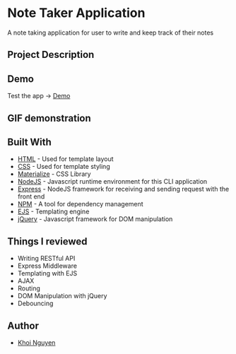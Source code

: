 # Note Taker Application

A note taking application for user to write and keep track of their notes

## Project Description

## Demo

Test the app -> [Demo]()

## GIF demonstration 

<!-- ![Demo](./demo/start-app.gif) -->

## Built With

* [HTML](https://developer.mozilla.org/en-US/docs/Web/HTML) - Used for template layout
* [CSS](https://www.w3.org/Style/CSS/Overview.en.html) - Used for template styling
* [Materialize](https://materializecss.com/) - CSS Library
* [NodeJS](https://nodejs.org/en/) - Javascript runtime environment for this CLI application
* [Express](https://expressjs.com/) - NodeJS framework for receiving and sending request with the front end
* [NPM](https://www.npmjs.com/) - A tool for dependency management 
* [EJS](https://ejs.co/) - Templating engine
* [jQuery](https://jquery.com/) - Javascript framework for DOM manipulation

## Things I reviewed

* Writing RESTful API
* Express Middleware 
* Templating with EJS
* AJAX
* Routing
* DOM Manipulation with jQuery 
* Debouncing

## Author

* [Khoi Nguyen](https://github.com/gh0stl0nely)
